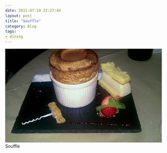 ```yaml
---
date: 2011-07-10 22:27:44
layout: post
title: "Souffle"
category: Blog
tags:
- dining
---
```


<img src="/images/2011/imag0349.jpg">
Souffle
